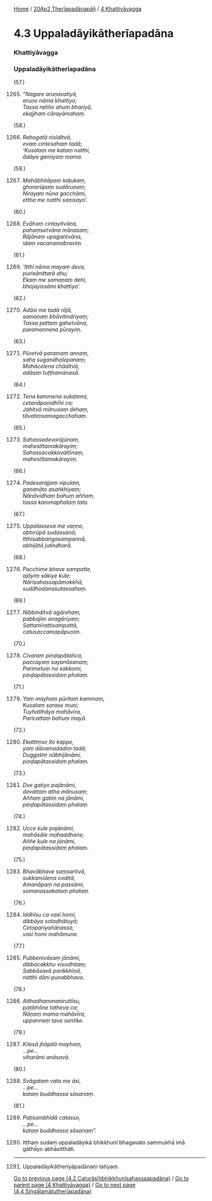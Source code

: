 
[Home](/) / [20Ap2 Therīapadānapāḷi](../../20Ap2.md) / [4 Khattiyāvagga](../4.md)

# 4.3 Uppaladāyikātherīapadāna

### Khattiyāvagga

### Uppaladāyikātherīapadāna

(57.)

1265. _“Nagare aruṇavatiyā,_  
_aruṇo nāma khattiyo;_  
_Tassa rañño ahuṃ bhariyā,_  
_ekajjhaṃ cārayāmahaṃ._  


(58.)

1266. _Rahogatā nisīditvā,_  
_evaṃ cintesahaṃ tadā;_  
_‘Kusalaṃ me kataṃ natthi,_  
_ādāya gamiyaṃ mama._  


(59.)

1267. _Mahābhitāpaṃ kaṭukaṃ,_  
_ghorarūpaṃ sudāruṇaṃ;_  
_Nirayaṃ nūna gacchāmi,_  
_ettha me natthi saṃsayo’._  


(60.)

1268. _Evāhaṃ cintayitvāna,_  
_pahaṃsetvāna mānasaṃ;_  
_Rājānaṃ upagantvāna,_  
_idaṃ vacanamabraviṃ._  


(61.)

1269. _‘Itthī nāma mayaṃ deva,_  
_purisānittarā ahu;_  
_Ekaṃ me samaṇaṃ dehi,_  
_bhojayissāmi khattiya’._  


(62.)

1270. _Adāsi me tadā rājā,_  
_samaṇaṃ bhāvitindriyaṃ;_  
_Tassa pattaṃ gahetvāna,_  
_paramannena pūrayiṃ._  


(63.)

1271. _Pūretvā paramaṃ annaṃ,_  
_saha sugandhalepanaṃ;_  
_Mahācelena chāditvā,_  
_adāsiṃ tuṭṭhamānasā._  


(64.)

1272. _Tena kammena sukatena,_  
_cetanāpaṇidhīhi ca;_  
_Jahitvā mānusaṃ dehaṃ,_  
_tāvatiṃsamagacchahaṃ._  


(65.)

1273. _Sahassadevarājūnaṃ,_  
_mahesittamakārayiṃ;_  
_Sahassacakkavattīnaṃ,_  
_mahesittamakārayiṃ._  


(66.)

1274. _Padesarajjaṃ vipulaṃ,_  
_gaṇanāto asaṅkhiyaṃ;_  
_Nānāvidhaṃ bahuṃ aññaṃ,_  
_tassa kammaphalaṃ tato._  


(67.)

1275. _Uppalasseva me vaṇṇo,_  
_abhirūpā sudassanā;_  
_Itthisabbaṅgasampannā,_  
_abhijātā jutindharā._  


(68.)

1276. _Pacchime bhave sampatte,_  
_ajāyiṃ sākiye kule;_  
_Nārīsahassapāmokkhā,_  
_suddhodanasutassahaṃ._  


(69.)

1277. _Nibbinditvā agārehaṃ,_  
_pabbajiṃ anagāriyaṃ;_  
_Sattamīrattisampattā,_  
_catusaccamapāpuṇiṃ._  


(70.)

1278. _Cīvaraṃ piṇḍapātañca,_  
_paccayaṃ sayanāsanaṃ;_  
_Parimetuṃ na sakkomi,_  
_piṇḍapātassidaṃ phalaṃ._  


(71.)

1279. _Yaṃ mayhaṃ pūritaṃ kammaṃ,_  
_Kusalaṃ sarase muni;_  
_Tuyhatthāya mahāvīra,_  
_Paricattaṃ bahuṃ mayā._  


(72.)

1280. _Ekattiṃse ito kappe,_  
_yaṃ dānamadadiṃ tadā;_  
_Duggatiṃ nābhijānāmi,_  
_piṇḍapātassidaṃ phalaṃ._  


(73.)

1281. _Dve gatiyo pajānāmi,_  
_devattaṃ atha mānusaṃ;_  
_Aññaṃ gatiṃ na jānāmi,_  
_piṇḍapātassidaṃ phalaṃ._  


(74.)

1282. _Ucce kule pajānāmi,_  
_mahāsāle mahaddhane;_  
_Aññe kule na jānāmi,_  
_piṇḍapātassidaṃ phalaṃ._  


(75.)

1283. _Bhavābhave saṃsaritvā,_  
_sukkamūlena coditā;_  
_Amanāpaṃ na passāmi,_  
_somanassakataṃ phalaṃ._  


(76.)

1284. _Iddhīsu ca vasī homi,_  
_dibbāya sotadhātuyā;_  
_Cetopariyañāṇassa,_  
_vasī homi mahāmune._  


(77.)

1285. _Pubbenivāsaṃ jānāmi,_  
_dibbacakkhu visodhitaṃ;_  
_Sabbāsavā parikkhīṇā,_  
_natthi dāni punabbhavo._  


(78.)

1286. _Atthadhammaniruttīsu,_  
_paṭibhāne tatheva ca;_  
_Ñāṇaṃ mama mahāvīra,_  
_uppannaṃ tava santike._  


(79.)

1287. _Kilesā jhāpitā mayhaṃ,_  
_…pe…_  
_viharāmi anāsavā._  


(80.)

1288. _Svāgataṃ vata me āsi,_  
_…pe…_  
_kataṃ buddhassa sāsanaṃ._  


(81.)

1289. _Paṭisambhidā catasso,_  
_…pe…_  
_kataṃ buddhassa sāsanaṃ”._  


1290. Itthaṃ sudaṃ uppaladāyikā bhikkhunī bhagavato sammukhā imā gāthāyo abhāsitthāti.

---

1291. Uppaladāyikātheriyāpadānaṃ tatiyaṃ.



[Go to previous page (4.2 Caturāsītibhikkhunīsahassaapadāna)](4.2.md) / [Go to parent page (4 Khattiyāvagga)](../4.md) / [Go to next page (4.4 Siṅgālamātutherīapadāna)](4.4.md)


